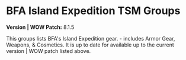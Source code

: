 # BFA Island Expedition TSM Groups

**Version | WOW Patch:** 8.1.5

This groups lists BFA's Island Expedition gear. - includes Armor Gear, Weapons, & Cosmetics. It is up to date for available up to the current version | WOW patch listed above.
